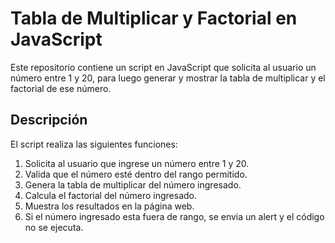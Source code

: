 # Tabla de Multiplicar y Factorial en JavaScript

Este repositorio contiene un script en JavaScript que solicita al usuario 
un número entre 1 y 20, para luego generar y mostrar la tabla de multiplicar y 
el factorial de ese número.

## Descripción

El script realiza las siguientes funciones:

1. Solicita al usuario que ingrese un número entre 1 y 20.
2. Valida que el número esté dentro del rango permitido.
3. Genera la tabla de multiplicar del número ingresado.
4. Calcula el factorial del número ingresado.
5. Muestra los resultados en la página web.
6. Si el número ingresado esta fuera de rango, se envia un alert y el código no se ejecuta.
